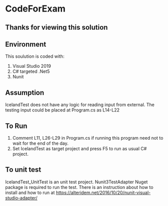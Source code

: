 # CodeForExam

## Thanks for viewing this solution

## Environment
This soulution is coded with:
  1.  Visual Studio 2019
  2.  C# targeted .Net5
  3.  Nunit
  
## Assumption
IcelandTest does not have any logic for reading input from external. The testing input could be placed at Program.cs as L14-L22
 
## To Run
1. Comment L11, L26-L29 in Program.cs if running this program need not to wait for the end of the day.
2. Set IcelandTest as target project and press F5 to run as usual C# project.

## To unit test
IcelandTest_UnitTest is an unit test project. Nunit3TestAdapter Nuget package is required to run the test. 
There is an instruction about how to install and how to run at https://alteridem.net/2016/10/20/nunit-visual-studio-adapter/




  
